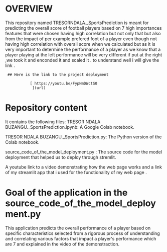 # OVERVIEW

This repository named TRESORNDALA._SportsPrediction is meant for predicting the overall score of football players based on 7 high importances features that were chosen having high correlation but not only that but also from the impact of per example prefered foot of a player even though not having high correlation with overall score when we calculated but as it is very important to determine the performance of a player as we know that a player playing at the left performance will be very different if put at the right ,we took it and enconded it and scaled it . to understand well i will give the link .

     ## Here is the link to the project deployment
     
               [ https://youtu.be/FypNmDWctS0
                ](url)




# Repository content

It contains the following files:
TRESOR NDALA BUZANGU._SportsPrediction.ipynb: A Google Colab notebook.

TRESOR NDALA BUZANGU._SportsPrediction.py: The Python version of the Colab notebook.

source_code_of_the_model_deployment.py : The source code for the model deployment that helped us to deploy through stremlit.

A youtube link to a video demonstrating how the web page works and a link of my streamlit app that i used for the functionality of my web page .

# Goal of the application in the source_code_of_the_model_deployment.py

This application predicts the overall performance of a player based on specific characteristics selected from a rigorous process of understanding and correlating various factors that impact a player's performance which are 7 and explained in the video of the demonstraction.
